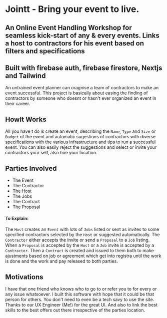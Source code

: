 # Jointt - Bring your event to live.
## An Online Event Handling Workshop for seamless kick-start of any & every events. Links a host to contractors for his event based on filters and specifications

## Built with firebase auth, firebase firestore, Nextjs and Tailwind

An untrained event planner can oragnise a team of contractors to make an event successful.
This project is basically about easing the finding of contractors by someone who doesnt or hasn't ever organized an event in their career.

## HowIt Works 

All you have t do is create an event, describing the `Name`, `Type` and `Size` or `Budget` of the event and automatic sugestions of contractors with diverse specifications with the various infrastructure and tips to run a successful event.
You can also easily reject the suggestions and select or invite your contractors your self, also hire your location.

## Parties Involved 

* The Event
* The Contractor 
* The Host
* The Jobs
* The Contract
* The Proposal

#### To Explain:
The `Host` creates an `Event` with lots of `Jobs` listed or sent as invites to some specified contractors selected by the `Host` or suggested automatically.
The `Contractor` either accepts the invite or send a `Proposal` to a `Job` listing. 
When a `Proposal` is accepted by the `Host` or a `Job` invite is accepted by a `Contractor`. Then a `Contract` is created and issued to them both to make ajustments based on job or agreement which get into registra until the work is done and the work and pay released to both parties.

## Motivations

I have that one friend who knows who to go to or refer you to for every or any issue whatsoever. I built this software with hope that it could be that person for others. You don't need to even be a tech savy to use the site. Thanks to our UX Engineer (Me!) for the great UI.
And also to link the best skills to the best offers out there irrespective of the parties location.
